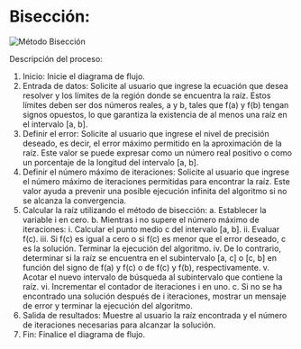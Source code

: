 # Bisección:

![Método Bisección](imagenes/metodo2.png)

Descripción del proceso:
1. Inicio: Inicie el diagrama de flujo.
2. Entrada de datos: Solicite al usuario que ingrese la ecuación que desea resolver y los límites de la región donde se encuentra la
raíz. Estos límites deben ser dos números reales, a y b, tales que f(a) y f(b) tengan signos opuestos, lo que garantiza la existencia de
al menos una raíz en el intervalo [a, b].
3. Definir el error: Solicite al usuario que ingrese el nivel de precisión deseado, es decir, el error máximo permitido en la aproximación
de la raíz. Este valor se puede expresar como un número real positivo o como un porcentaje de la longitud del intervalo [a, b].
4. Definir el número máximo de iteraciones: Solicite al usuario que ingrese el número máximo de iteraciones permitidas para
encontrar la raíz. Este valor ayuda a prevenir una posible ejecución infinita del algoritmo si no se alcanza la convergencia.
5. Calcular la raíz utilizando el método de bisección:
  a. Establecer la variable i en cero.
  b. Mientras i no supere el número máximo de iteraciones:
    i. Calcular el punto medio c del intervalo [a, b].
    ii. Evaluar f(c).
    iii. Si f(c) es igual a cero o si f(c) es menor que el error deseado, c es la solución. Terminar la ejecución del algoritmo.
    iv. De lo contrario, determinar si la raíz se encuentra en el subintervalo [a, c] o [c, b] en función del signo de f(a) y f(c) o de f(c) y
      f(b), respectivamente.
    v. Acotar el nuevo intervalo de búsqueda al subintervalo que contiene la raíz.
    vi. Incrementar el contador de iteraciones i en uno.
  c. Si no se ha encontrado una solución después de i iteraciones, mostrar un mensaje de error y terminar la ejecución del
    algoritmo.
6. Salida de resultados: Muestre al usuario la raíz encontrada y el número de iteraciones necesarias para alcanzar la solución.
7. Fin: Finalice el diagrama de flujo.
